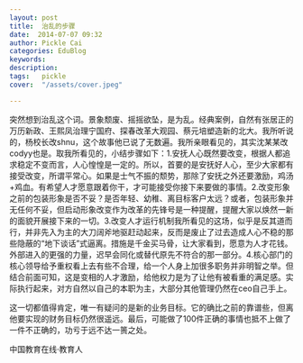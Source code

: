 ```yaml
---
layout: post  
title:  治乱的步骤  
date:  2014-07-07 09:32  
author: Pickle Cai  
categories: EduBlog  
keywords: 
description:   
tags:	pickle   
cover:  "/assets/cover.jpeg"  

---  
```

    
突然想到治乱这个词。景象颓废、摇摇欲坠，是为乱。经典案例，自然有张居正的万历新政、王熙凤治理宁国府、探春改革大观园、蔡元培塑造新的北大。我所听说的，杨校长改shnu，这个故事他已说了无数遍。我所亲眼看见的，其实沈某某改codyy也是。取我所看见的，小结步骤如下：1.安抚人心既然要改变，根据人都追求稳定不变而言，人心惶惶是一定的。所以，首要的是安抚好人心，至少大家都有接受改变，所谓平常心。如果是士气不振的颓势，那除了安抚之外还要激励，鸡汤+鸡血。有希望人才愿意跟着你干，才可能接受你接下来要做的事情。2.改变形象之前的包装形象是否不妥？是否年轻、幼稚、离目标客户太远？或者，包装形象并无任何不妥，但启动形象改变作为改革的先锋号是一种提醒，提醒大家以焕然一新的面貌开展接下来的一切。3.改变人才运行机制我所看见的这场，似乎是反其道而行，并非先入为主的大刀阔斧地驱赶动起来，反而是废止了过去造成人心不稳的那些隐蔽的“地下谈话”式逼离。措施是千金买马骨，让大家看到，愿意为人才花钱。外部进入的更强的力量，迟早会同化或替代原先不符合的那一部分。4.核心部门的核心领导给予重权看上去有些不合理，给一个人身上加很多职务并非明智之举。但结合前面可知，这是变相的人才激励，给他权力是为了让他有被看重的满足感。实际执行起来，对方自然以自己的本职为主，大部分其他管理仍然在ceo自己手上。

这一切都值得肯定，唯一有疑问的是新的业务目标。它的确比之前的靠谱些，但离他要实现的财务目标仍然很遥远。最后，可能做了100件正确的事情也抵不上做了一件不正确的，功亏于远不达一篑之处。

		    
 中国教育在线·教育人

